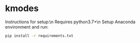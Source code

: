 # kmodes
Instructions for setup:\n
Requires python3.7+\n
Setup Anaconda environment and run:
```bash
pip install -r requirements.txt
```
